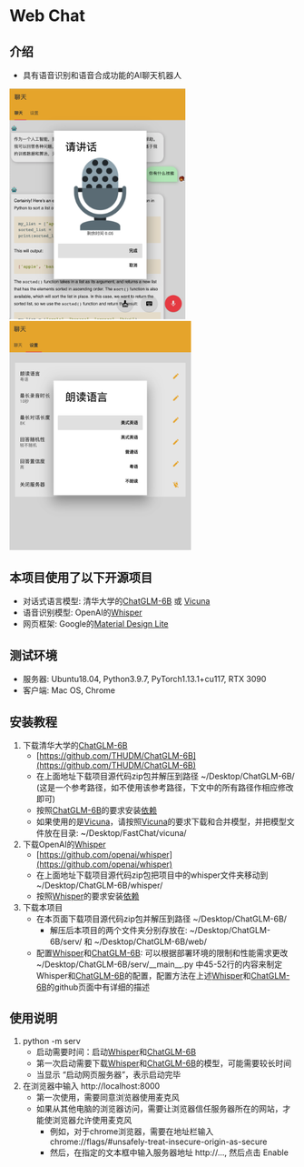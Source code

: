 # Web Chat

## 介绍

- 具有语音识别和语音合成功能的AI聊天机器人

<img src=1.png width=310 /> <img src=2.png width=320 />

## 本项目使用了以下开源项目
- 对话式语言模型: 清华大学的[ChatGLM-6B](https://github.com/THUDM/ChatGLM-6B) 或 [Vicuna](https://github.com/lm-sys/FastChat)
- 语音识别模型: OpenAI的[Whisper](https://github.com/openai/whisper)
- 网页框架: Google的[Material Design Lite](https://getmdl.io/)

## 测试环境

- 服务器: Ubuntu18.04, Python3.9.7, PyTorch1.13.1+cu117, RTX 3090
- 客户端: Mac OS, Chrome

## 安装教程

1.  下载清华大学的[ChatGLM-6B](https://github.com/THUDM/ChatGLM-6B)
    - [https://github.com/THUDM/ChatGLM-6B](https://github.com/THUDM/ChatGLM-6B)
    - 在上面地址下载项目源代码zip包并解压到路径 ~/Desktop/ChatGLM-6B/ (这是一个参考路径，如不使用该参考路径，下文中的所有路径作相应修改即可)
    - 按照[ChatGLM-6B](https://github.com/THUDM/ChatGLM-6B)的要求安装[依赖](https://github.com/THUDM/ChatGLM-6B/blob/main/requirements.txt) 
    - 如果使用的是[Vicuna](https://github.com/lm-sys/FastChat)，请按照[Vicuna](https://github.com/lm-sys/FastChat)的要求下载和合并模型，并把模型文件放在目录: ~/Desktop/FastChat/vicuna/
2.  下载OpenAI的[Whisper](https://github.com/openai/whisper)
    - [https://github.com/openai/whisper](https://github.com/openai/whisper)
    - 在上面地址下载项目源代码zip包把项目中的whisper文件夹移动到 ~/Desktop/ChatGLM-6B/whisper/
    - 按照[Whisper](https://github.com/openai/whisper)的要求安装[依赖](https://github.com/openai/whisper/blob/main/requirements.txt)
3.  下载本项目
    - 在本页面下载项目源代码zip包并解压到路径 ~/Desktop/ChatGLM-6B/
        - 解压后本项目的两个文件夹分别存放在: ~/Desktop/ChatGLM-6B/serv/ 和 ~/Desktop/ChatGLM-6B/web/
    - 配置[Whisper](https://github.com/openai/whisper)和[ChatGLM-6B](https://github.com/THUDM/ChatGLM-6B): 可以根据部署环境的限制和性能需求更改 ~/Desktop/ChatGLM-6B/serv/\_\_main\_\_.py 中45-52行的内容来制定Whisper和[ChatGLM-6B](https://github.com/THUDM/ChatGLM-6B)的配置，配置方法在上述[Whisper](https://github.com/openai/whisper)和[ChatGLM-6B](https://github.com/THUDM/ChatGLM-6B)的github页面中有详细的描述

## 使用说明

1.  python -m serv
    - 启动需要时间：启动[Whisper](https://github.com/openai/whisper)和[ChatGLM-6B](https://github.com/THUDM/ChatGLM-6B)
    - 第一次启动需要下载[Whisper](https://github.com/openai/whisper)和[ChatGLM-6B](https://github.com/THUDM/ChatGLM-6B)的模型，可能需要较长时间
    - 当显示 “启动网页服务器”，表示启动完毕
2.  在浏览器中输入 http://localhost:8000
    - 第一次使用，需要同意浏览器使用麦克风
    - 如果从其他电脑的浏览器访问，需要让浏览器信任服务器所在的网站，才能使浏览器允许使用麦克风
        - 例如，对于chrome浏览器，需要在地址栏输入 chrome://flags/#unsafely-treat-insecure-origin-as-secure
        - 然后，在指定的文本框中输入服务器地址 http://..., 然后点击 Enable
